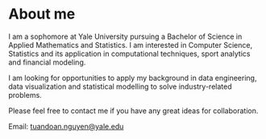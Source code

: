 # About me

I am a sophomore at Yale University pursuing a Bachelor of Science in Applied Mathematics and Statistics. I am interested in Computer Science, Statistics and its application in computational techniques, sport analytics and financial modeling.

I am looking for opportunities to apply my background in data engineering, data visualization and statistical modelling to solve industry-related problems.

Please feel free to contact me if you have any great ideas for collaboration.

Email: <tuandoan.nguyen@yale.edu>
